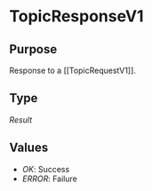 # TopicResponseV1

## Purpose

<!-- ANCHOR: purpose -->
Response to a [[TopicRequestV1]].
<!-- ANCHOR_END: purpose -->

## Type

<!-- ANCHOR: type -->
<div class="type">

*Result*

</div>
<!-- ANCHOR_END: type -->

## Values

- *OK*: Success
- *ERROR*: Failure
